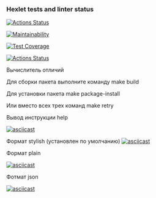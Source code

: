### Hexlet tests and linter status

[![Actions Status](https://github.com/igor130384/python-project-50/workflows/hexlet-check/badge.svg)](https://github.com/igor130384/python-project-50/actions)

[![Maintainability](https://api.codeclimate.com/v1/badges/5f6ab5396b1a979bf76b/maintainability)](https://codeclimate.com/github/igor130384/python-project-50/maintainability)

[![Test Coverage](https://api.codeclimate.com/v1/badges/5f6ab5396b1a979bf76b/test_coverage)](https://codeclimate.com/github/igor130384/python-project-50/test_coverage)

[![Actions Status](https://github.com/igor130384/python-project-50/workflows/build-and-tests/badge.svg?event=push)](https://github.com/igor130384/python-project-50/actions)

Вычислитель отличий

Для сборки пакета выполните команду
make build

Для установки пакета
make package-install

Или вместо всех трех команд
make retry

Вывод инструкции help

[![asciicast](https://asciinema.org/a/ZHMorUfnSEUs5tSZXcxkthclc.svg)](https://asciinema.org/a/ZHMorUfnSEUs5tSZXcxkthclc)

 Формат stylish (установлен по умолчанию)
 [![asciicast](https://asciinema.org/a/u30ONBFQ6nogKe0boYmIe86TN.svg)](https://asciinema.org/a/u30ONBFQ6nogKe0boYmIe86TN)

 Формат plain

 [![asciicast](https://asciinema.org/a/Er55B8Qsbf1CqVzfXn2PeRUBF.svg)](https://asciinema.org/a/Er55B8Qsbf1CqVzfXn2PeRUBF)

 Фотмат json

 [![asciicast](https://asciinema.org/a/IWEqUp59NoaeNo3AzxnN0NNGw.svg)](https://asciinema.org/a/IWEqUp59NoaeNo3AzxnN0NNGw)
